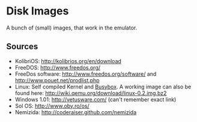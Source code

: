 Disk Images
=

A bunch of (small) images, that work in the emulator.

Sources
-

- KolibriOS: http://kolibrios.org/en/download
- FreeDOS: http://www.freedos.org/  
- FreeDos software: http://www.freedos.org/software/ and http://www.pouet.net/prodlist.php
- Linux: Self compiled Kernel and [Busybox](http://www.busybox.net/). A working
  image can also be found here: http://wiki.qemu.org/download/linux-0.2.img.bz2
- Windows 1.01: http://vetusware.com/ (can't remember exact link)
- Sol OS: http://www.oby.ro/os/
- Nemizida: http://coderaiser.github.com/nemizida
